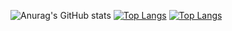 ![Anurag's GitHub stats](https://github-readme-stats.vercel.app/api?username=DjalmaFelipe02&show_icons=true&theme=dark)
[![Top Langs](https://github-readme-stats.vercel.app/api/top-langs/?username=DjalmaFelipe02&layout=compact)](https://github.com/anuraghazra/github-readme-stats)
[![Top Langs](https://github-readme-stats.vercel.app/api/top-langs/?username=DjalmaFelipe10&layout=compact)](https://github.com/anuraghazra/github-readme-stats)

